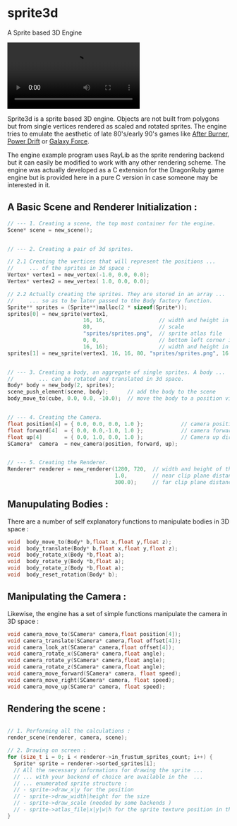 # sprite3d
A Sprite based 3D Engine

![Sprite3d Demo](demo.mov)

Sprite3d is a sprite based 3D engine. Objects are not built from polygons but from single vertices rendered as scaled and rotated sprites. The engine tries to emulate the aesthetic of late 80's/early 90's games like [After Burner](https://en.wikipedia.org/wiki/After_Burner), [Power Drift](https://en.wikipedia.org/wiki/Power_Drift) or [Galaxy Force](https://en.wikipedia.org/wiki/Galaxy_Force).

The engine example program uses RayLib as the sprite rendering backend but it can easily be modified to work with any other rendering scheme. The engine was actually developed as a C extension for the DragonRuby game engine but is provided here in a pure C version in case someone may be interested in it.

## A Basic Scene and Renderer Initialization :

```C
// --- 1. Creating a scene, the top most container for the engine.
Scene* scene = new_scene();


// --- 2. Creating a pair of 3d sprites.

// 2.1 Creating the vertices that will represent the positions ...
//     ... of the sprites in 3d space :
Vertex* vertex1 = new_vertex(-1.0, 0.0, 0.0);
Vertex* vertex2 = new_vertex( 1.0, 0.0, 0.0);

// 2.2 Actually creating the sprites. They are stored in an array ...
//     ... so as to be later passed to the Body factory function.
Sprite** sprites = (Sprite**)malloc(2 * sizeof(Sprite*));
sprites[0] = new_sprite(vertex1,
                        16, 16,                 // width and height in pixels
                        80,                     // scale
                        "sprites/sprites.png",  // sprite atlas file
                        0, 0,                   // bottom left corner in the sprite atlas
                        16, 16);                // width and height in pixels in the sprite atlas
sprites[1] = new_sprite(vertex1, 16, 16, 80, "sprites/sprites.png", 16, 0, 16, 16);


// --- 3. Creating a body, an aggregate of single sprites. A body ...
//        ... can be rotated and translated in 3d space.
Body* body = new_body(2, sprites);
scene_push_element(scene, body);      // add the body to the scene
body_move_to(cube, 0.0, 0.0, -10.0);  // move the body to a position visible by the camera


// --- 4. Creating the Camera.
float position[4] = { 0.0, 0.0, 0.0, 1.0 };            // camera position
float forward[4]  = { 0.0, 0.0,-1.0, 1.0 };            // camera forward direction
float up[4]       = { 0.0, 1.0, 0.0, 1.0 };            // Camera up direction
SCamera*  camera  = new_camera(position, forward, up);


// --- 5. Creating the Renderer.
Renderer* renderer = new_renderer(1280, 720,  // width and height of the viewport in pixels
                                  1.0,        // near clip plane distance
                                  300.0);     // far clip plane distance
```

## Manupulating Bodies :
There are a number of self explanatory functions to manipulate bodies in 3D space :
```C
void  body_move_to(Body* b,float x,float y,float z);
void  body_translate(Body* b,float x,float y,float z);
void  body_rotate_x(Body *b,float a);
void  body_rotate_y(Body *b,float a);
void  body_rotate_z(Body *b,float a);
void  body_reset_rotation(Body* b);
```

## Manipulating the Camera :
Likewise, the engine has a set of simple functions manipulate the camera in 3D space :
```C
void camera_move_to(SCamera* camera,float position[4]);
void camera_translate(SCamera* camera,float offset[4]);
void camera_look_at(SCamera* camera,float offset[4]);
void camera_rotate_x(SCamera* camera,float angle);
void camera_rotate_y(SCamera* camera,float angle);
void camera_rotate_z(SCamera* camera,float angle);
void camera_move_forward(SCamera* camera, float speed);
void camera_move_right(SCamera* camera, float speed);
void camera_move_up(SCamera* camera, float speed);
```

## Rendering the scene :
```C

// 1. Performing all the calculations :
render_scene(renderer, camera, scene);

// 2. Drawing on screen :
for (size_t i = 0; i < renderer->in_frustum_sprites_count; i++) {
  Sprite* sprite = renderer->sorted_sprites[i];
  // All the necessary informations for drawing the sprite ...
  // ... with your backend of choice are available in the  ...
  // ... enumerated sprite structure :
  // - sprite->draw_x|y for the position
  // - sprite->draw_width|height for the size
  // - sprite->draw_scale (needed by some backends )
  // - sprite->atlas_file|x|y|w|h for the sprite texture position in the texture atlas
}
```
